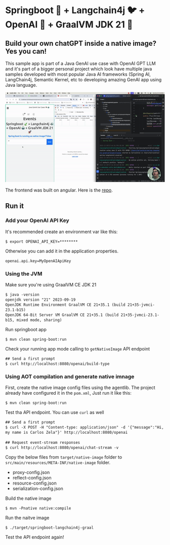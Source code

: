 # Springboot 🍃 + Langchain4j 🐦 + OpenAI 🤖 + GraalVM JDK 21 🚀

## Build your own chatGPT inside a native image? Yes you can!

This sample app is part of a Java GenAI use case with OpenAI GPT LLM and it's part of a bigger personal project which look have multiple java samples developed with most popular Java AI frameworks (Spring AI, LangChain4j, Semantic Kernel, etc to developing amazing GenAI app using Java language.

![java-genai-frontend.png](images%2Fjava-genai-frontend.gif)

The frontend was built on angular. Here is the [repo](https://github.com/czelabueno/javagenai-frontend.git).

## Run it
### Add your OpenAI API Key
It's recommended create an environment var like this:
```shell
$ export OPENAI_API_KEY=********
```
Otherwise you can add it in the application properties.
```properties
openai.api.key=MyOpenAIApiKey
```

### Using the JVM
Make sure you're using GraalVM CE JDK 21

```shell
$ java -version
openjdk version "21" 2023-09-19
OpenJDK Runtime Environment GraalVM CE 21+35.1 (build 21+35-jvmci-23.1-b15)
OpenJDK 64-Bit Server VM GraalVM CE 21+35.1 (build 21+35-jvmci-23.1-b15, mixed mode, sharing)
```
Run springboot app
```shell
$ mvn clean spring-boot:run
```
Check your running app mode calling to `getNativeImage` API endpoint
```shell
## Send a first prompt
$ curl http://localhost:8080/openai/build-type
```

### Using AOT compilation and generate native imnage
First, create the native image config files using the agentlib. The project already have configured it in the `pom.xml`, Just run it like this:
```shell
$ mvn clean spring-boot:run
```
Test tha API endpoint. You can use `curl` as well
```shell
## Send a first prompt
$ curl -X POST -H "Content-type: application/json" -d '{"message":"Hi, my name is Carlos Zela"}' http://localhost:8080/openai

## Request event-stream responses
$ curl http://localhost:8080/openai/chat-stream -v
```
Copy the below files from `target/native-image` folder to `src/main/resources/META-INF/native-image` folder.

- proxy-config.json
- reflect-config.json
- resource-config.json
- serialization-config.json

Build the native image
```shell
$ mvn -Pnative native:compile
```

Run the naitve image
```shell
$ ./target/springboot-langchain4j-graal
```

Test the API endpoint again!




